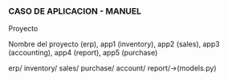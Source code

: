 ### CASO DE APLICACION - MANUEL

Proyecto

Nombre del proyecto (erp), app1 (inventory), app2 (sales), app3 (accounting), app4 (report), app5 (purchase)

erp/
	inventory/
	sales/
	purchase/
	account/
	report/->(models.py)